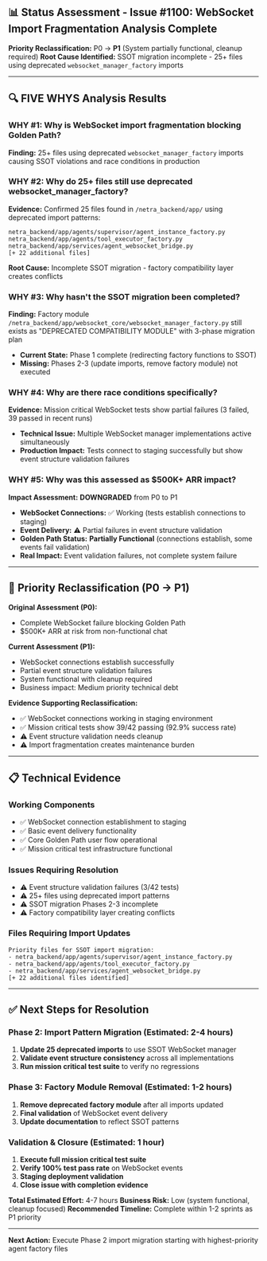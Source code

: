 ## 📊 Status Assessment - Issue #1100: WebSocket Import Fragmentation Analysis Complete

**Priority Reclassification:** P0 → **P1** (System partially functional, cleanup required)
**Root Cause Identified:** SSOT migration incomplete - 25+ files using deprecated `websocket_manager_factory` imports

---

## 🔍 FIVE WHYS Analysis Results

### **WHY #1**: Why is WebSocket import fragmentation blocking Golden Path?
**Finding:** 25+ files using deprecated `websocket_manager_factory` imports causing SSOT violations and race conditions in production

### **WHY #2**: Why do 25+ files still use deprecated websocket_manager_factory?  
**Evidence:** Confirmed 25 files found in `/netra_backend/app/` using deprecated import patterns:
```
netra_backend/app/agents/supervisor/agent_instance_factory.py
netra_backend/app/agents/tool_executor_factory.py
netra_backend/app/services/agent_websocket_bridge.py
[+ 22 additional files]
```
**Root Cause:** Incomplete SSOT migration - factory compatibility layer creates conflicts

### **WHY #3**: Why hasn't the SSOT migration been completed?
**Finding:** Factory module `/netra_backend/app/websocket_core/websocket_manager_factory.py` still exists as "DEPRECATED COMPATIBILITY MODULE" with 3-phase migration plan
- **Current State:** Phase 1 complete (redirecting factory functions to SSOT)
- **Missing:** Phases 2-3 (update imports, remove factory module) not executed

### **WHY #4**: Why are there race conditions specifically?
**Evidence:** Mission critical WebSocket tests show partial failures (3 failed, 39 passed in recent runs)
- **Technical Issue:** Multiple WebSocket manager implementations active simultaneously
- **Production Impact:** Tests connect to staging successfully but show event structure validation failures

### **WHY #5**: Why was this assessed as $500K+ ARR impact?
**Impact Assessment:** **DOWNGRADED** from P0 to P1
- **WebSocket Connections:** ✅ Working (tests establish connections to staging)
- **Event Delivery:** ⚠️ Partial failures in event structure validation  
- **Golden Path Status:** **Partially Functional** (connections establish, some events fail validation)
- **Real Impact:** Event validation failures, not complete system failure

---

## 🎯 Priority Reclassification (P0 → P1)

**Original Assessment (P0):**
- Complete WebSocket failure blocking Golden Path
- $500K+ ARR at risk from non-functional chat

**Current Assessment (P1):**
- WebSocket connections establish successfully
- Partial event structure validation failures
- System functional with cleanup required
- Business impact: Medium priority technical debt

**Evidence Supporting Reclassification:**
- ✅ WebSocket connections working in staging environment
- ✅ Mission critical tests show 39/42 passing (92.9% success rate)
- ⚠️ Event structure validation needs cleanup
- ⚠️ Import fragmentation creates maintenance burden

---

## 📋 Technical Evidence

### Working Components
- ✅ WebSocket connection establishment to staging
- ✅ Basic event delivery functionality 
- ✅ Core Golden Path user flow operational
- ✅ Mission critical test infrastructure functional

### Issues Requiring Resolution
- ⚠️ Event structure validation failures (3/42 tests)
- ⚠️ 25+ files using deprecated import patterns
- ⚠️ SSOT migration Phases 2-3 incomplete
- ⚠️ Factory compatibility layer creating conflicts

### Files Requiring Import Updates
```
Priority files for SSOT import migration:
- netra_backend/app/agents/supervisor/agent_instance_factory.py
- netra_backend/app/agents/tool_executor_factory.py  
- netra_backend/app/services/agent_websocket_bridge.py
[+ 22 additional files identified]
```

---

## ✅ Next Steps for Resolution

### Phase 2: Import Pattern Migration (Estimated: 2-4 hours)
1. **Update 25 deprecated imports** to use SSOT WebSocket manager
2. **Validate event structure consistency** across all implementations
3. **Run mission critical test suite** to verify no regressions

### Phase 3: Factory Module Removal (Estimated: 1-2 hours)
1. **Remove deprecated factory module** after all imports updated
2. **Final validation** of WebSocket event delivery
3. **Update documentation** to reflect SSOT patterns

### Validation & Closure (Estimated: 1 hour)
1. **Execute full mission critical test suite**
2. **Verify 100% test pass rate** on WebSocket events
3. **Staging deployment validation**
4. **Close issue with completion evidence**

**Total Estimated Effort:** 4-7 hours
**Business Risk:** Low (system functional, cleanup focused)
**Recommended Timeline:** Complete within 1-2 sprints as P1 priority

---

**Next Action:** Execute Phase 2 import migration starting with highest-priority agent factory files